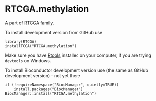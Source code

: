 # RTCGA.methylation

A part of [RTCGA](https://github.com/RTCGA) family.

To install development version from GitHub use

````{R}
library(RTCGA)
installTCGA("RTCGA.methylation")
````

Make sure you have [Rtools](https://cran.r-project.org/bin/windows/Rtools/) installed on your computer, if you are trying `devtools` on Windows.

To install Bioconductor development version use (the same as GitHub development version) - not yet there

````{R}
if (!requireNamespace("BiocManager", quietly=TRUE))
    install.packages("BiocManager")
BiocManager::install("RTCGA.methylation")
````

